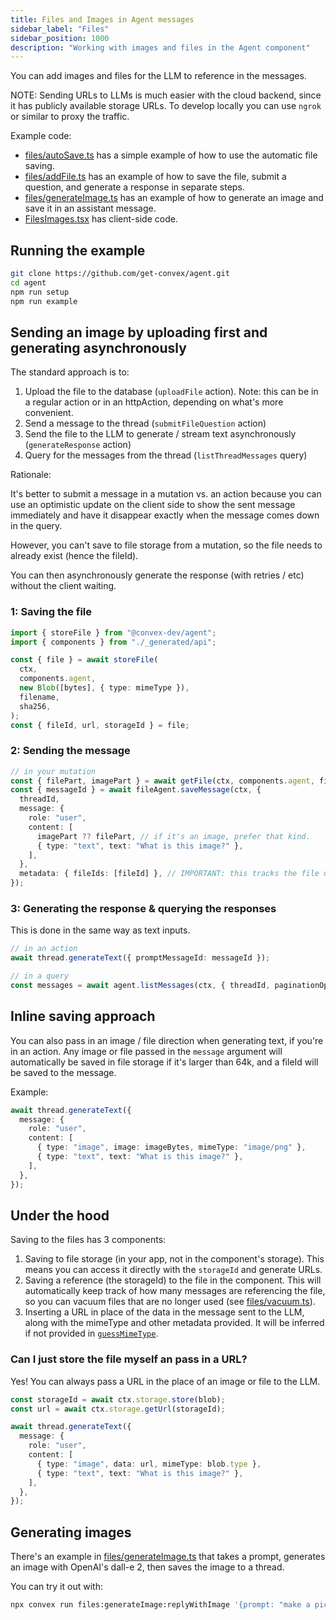 ```yaml
---
title: Files and Images in Agent messages
sidebar_label: "Files"
sidebar_position: 1000
description: "Working with images and files in the Agent component"
---
```


You can add images and files for the LLM to reference in the messages.

NOTE: Sending URLs to LLMs is much easier with the cloud backend, since it has
publicly available storage URLs. To develop locally you can use `ngrok` or
similar to proxy the traffic.

Example code:

- [files/autoSave.ts](../example/convex/files/autoSave.ts) has a simple example
  of how to use the automatic file saving.
- [files/addFile.ts](../example/convex/files/addFile.ts) has an example of how
  to save the file, submit a question, and generate a response in separate
  steps.
- [files/generateImage.ts](../example/convex/files/generateImage.ts) has an
  example of how to generate an image and save it in an assistant message.
- [FilesImages.tsx](../example/ui/files/FilesImages.tsx) has client-side code.

## Running the example

```sh
git clone https://github.com/get-convex/agent.git
cd agent
npm run setup
npm run example
```

## Sending an image by uploading first and generating asynchronously

The standard approach is to:

1. Upload the file to the database (`uploadFile` action). Note: this can be in a
   regular action or in an httpAction, depending on what's more convenient.
2. Send a message to the thread (`submitFileQuestion` action)
3. Send the file to the LLM to generate / stream text asynchronously
   (`generateResponse` action)
4. Query for the messages from the thread (`listThreadMessages` query)

Rationale:

It's better to submit a message in a mutation vs. an action because you can use
an optimistic update on the client side to show the sent message immediately and
have it disappear exactly when the message comes down in the query.

However, you can't save to file storage from a mutation, so the file needs to
already exist (hence the fileId).

You can then asynchronously generate the response (with retries / etc) without
the client waiting.

### 1: Saving the file

```ts
import { storeFile } from "@convex-dev/agent";
import { components } from "./_generated/api";

const { file } = await storeFile(
  ctx,
  components.agent,
  new Blob([bytes], { type: mimeType }),
  filename,
  sha256,
);
const { fileId, url, storageId } = file;
```

### 2: Sending the message

```ts
// in your mutation
const { filePart, imagePart } = await getFile(ctx, components.agent, fileId);
const { messageId } = await fileAgent.saveMessage(ctx, {
  threadId,
  message: {
    role: "user",
    content: [
      imagePart ?? filePart, // if it's an image, prefer that kind.
      { type: "text", text: "What is this image?" },
    ],
  },
  metadata: { fileIds: [fileId] }, // IMPORTANT: this tracks the file usage.
});
```

### 3: Generating the response & querying the responses

This is done in the same way as text inputs.

```ts
// in an action
await thread.generateText({ promptMessageId: messageId });
```

```ts
// in a query
const messages = await agent.listMessages(ctx, { threadId, paginationOpts });
```

## Inline saving approach

You can also pass in an image / file direction when generating text, if you're
in an action. Any image or file passed in the `message` argument will
automatically be saved in file storage if it's larger than 64k, and a fileId
will be saved to the message.

Example:

```ts
await thread.generateText({
  message: {
    role: "user",
    content: [
      { type: "image", image: imageBytes, mimeType: "image/png" },
      { type: "text", text: "What is this image?" },
    ],
  },
});
```

## Under the hood

Saving to the files has 3 components:

1. Saving to file storage (in your app, not in the component's storage). This
   means you can access it directly with the `storageId` and generate URLs.
2. Saving a reference (the storageId) to the file in the component. This will
   automatically keep track of how many messages are referencing the file, so
   you can vacuum files that are no longer used (see
   [files/vacuum.ts](../example/convex/files/vacuum.ts)).
3. Inserting a URL in place of the data in the message sent to the LLM, along
   with the mimeType and other metadata provided. It will be inferred if not
   provided in
   [`guessMimeType`](https://github.com/get-convex/agent/blob/main/src/mapping.ts#L227).

### Can I just store the file myself an pass in a URL?

Yes! You can always pass a URL in the place of an image or file to the LLM.

```ts
const storageId = await ctx.storage.store(blob);
const url = await ctx.storage.getUrl(storageId);

await thread.generateText({
  message: {
    role: "user",
    content: [
      { type: "image", data: url, mimeType: blob.type },
      { type: "text", text: "What is this image?" },
    ],
  },
});
```

## Generating images

There's an example in
[files/generateImage.ts](../example/convex/files/generateImage.ts) that takes a
prompt, generates an image with OpenAI's dall-e 2, then saves the image to a
thread.

You can try it out with:

```sh
npx convex run files:generateImage:replyWithImage '{prompt: "make a picture of a cat" }'
```
